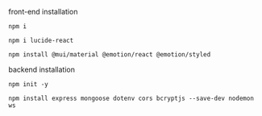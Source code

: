 front-end installation

    npm i

    npm i lucide-react

    npm install @mui/material @emotion/react @emotion/styled

backend installation

    npm init -y

    npm install express mongoose dotenv cors bcryptjs --save-dev nodemon ws
